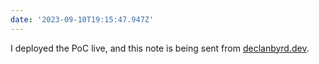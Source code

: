 ```yaml
---
date: '2023-09-10T19:15:47.947Z'
---
```


I deployed the PoC live, and this note is being sent from [declanbyrd.dev](https://declanbyrd.dev).
